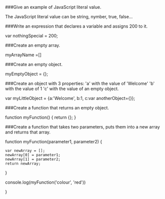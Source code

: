 ###Give an example of JavaScript literal value.

The JavaScript literal value can be string, nymber, true, false...


###Write an expression that declares a variable and assigns 200 to it.

var nothingSpecial = 200;


###Create an empty array.

myArrayName =[]


###Create an empty object.

myEmptyObject = {};


###Create an object with 3 properties:
	'a' with the value of 'Welcome'
	'b' with the value of 1
	'c' with the value of an empty object.

var myLittleObject = {a:'Welcome', b:1, c:var anotherObject={}};


###Create a function that returns an empty object.

function myFunction() {
    return {};
}


###Create a function that takes two parameters, puts them into a new array and returns that array.

function myFunction(parameter1, parameter2) {
	
	var newArray = [];
	newArray[0] = parameter1;
	newArray[1] = parameter2;
	return newArray;
}

console.log(myFunction('colour', 'red'))
    
}
